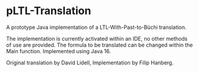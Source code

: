 # pLTL-Translation

A prototype Java implementation of a LTL-With-Past-to-Büchi translation.

The implementation is currently activated within an IDE, no other methods of use are provided.
The formula to be translated can be changed within the Main function.
Implemented using Java 16.

Original translation by David Lidell,
Implementation by Filip Hanberg.